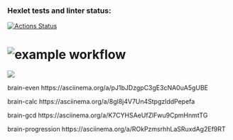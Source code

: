 ### Hexlet tests and linter status:
[![Actions Status](https://github.com/Timofey-codder/python-project-lvl1/workflows/hexlet-check/badge.svg)](https://github.com/Timofey-codder/python-project-lvl1/actions)

![example workflow](https://github.com/Timofey-codder/python-project-lvl1/actions/workflows/github-actions-demo.yml/badge.svg)
=======

<a href="https://codeclimate.com/github/codeclimate/codeclimate/maintainability"><img src="https://api.codeclimate.com/v1/badges/a99a88d28ad37a79dbf6/maintainability" /></a>

<p>brain-even https://asciinema.org/a/pJ1bJDzgpC3gE3cNA0uA5gUBE</p>
<p>brain-calc https://asciinema.org/a/8gl8j4V7Un4StpgzlddPepefa</p>
<p>brain-gcd https://asciinema.org/a/K7CYHSAeUfZlFwu9CpmHnmtTG</p>
<p>brain-progression https://asciinema.org/a/ROkPzmsrhhLaSRuxdAg2Ef9RT</p>
